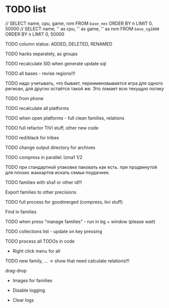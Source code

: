 # TODO list

// SELECT name, cpu, game, rom FROM `base_nes` ORDER BY n LIMIT 0, 50000
// SELECT name, '' as cpu, '' as game, '' as rom FROM `base_sg1000` ORDER BY n LIMIT 0, 50000

TODO column status: ADDED, DELETED, RENAMED

TODO hacks separately, as groups



TODO recalculate SID when generate update sql

TODO all bases - revise regions!!!

TODO надо учитывать, что бывает, переименовывается игра для одного региоан, для других остаётся такой же.
Это ломает всю текущую логику


TODO from phone 

TODO recalculate all platforms

TODO when open platforms - full clean families, relations

TODO full refactor TIVI stuff, other new code

TODO red/black for tribes

TODO change output directory for archives

TODO compress in parallel: lzma1 1/2

TODO при стандартной упаковке паковать как есть. при продвинутой для плохих жаккартов искать семьи поудачнее.

TODO families with sha1 or other id!!!

Export families to other precisions

TODO full process for goodmerged (compress, tivi stuff)

Find in families

TODO when press "manage families" - run in bg + window (please wait)

TODO collections list - update on key pressing

TODO process all TODOs in code

* Right click menu for all

TODO new family, ... -> show that need calculate relations!!!

  drag-drop
  
  * Images for families

* Disable logging
* Clear logs